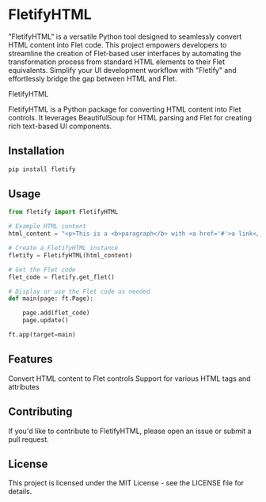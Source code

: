 # FletifyHTML
"FletifyHTML" is a versatile Python tool designed to seamlessly convert HTML content into Flet code. This project empowers developers to streamline the creation of Flet-based user interfaces by automating the transformation process from standard HTML elements to their Flet equivalents. Simplify your UI development workflow with "Fletify" and effortlessly bridge the gap between HTML and Flet.

 FletifyHTML

FletifyHTML is a Python package for converting HTML content into Flet controls. It leverages BeautifulSoup for HTML parsing and Flet for creating rich text-based UI components.

## Installation

```bash
pip install fletify
```
## Usage
```python
from fletify import FletifyHTML

# Example HTML content
html_content = "<p>This is a <b>paragraph</b> with <a href='#'>a link</a></p>"

# Create a FletifyHTML instance
fletify = FletifyHTML(html_content)

# Get the Flet code
flet_code = fletify.get_flet()

# Display or use the Flet code as needed
def main(page: ft.Page):

    page.add(flet_code)
    page.update()

ft.app(target=main)
```
## Features
Convert HTML content to Flet controls
Support for various HTML tags and attributes
## Contributing
If you'd like to contribute to FletifyHTML, please open an issue or submit a pull request.

## License
This project is licensed under the MIT License - see the LICENSE file for details.
